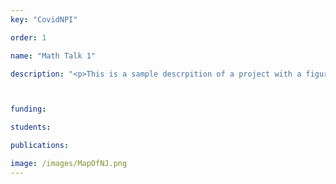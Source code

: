 ```yaml
---
key: "CovidNPI"

order: 1

name: "Math Talk 1"

description: "<p>This is a sample descrpition of a project with a figure  </p>"



funding: 

students: 

publications: 

image: /images/MapOfNJ.png
---
```

